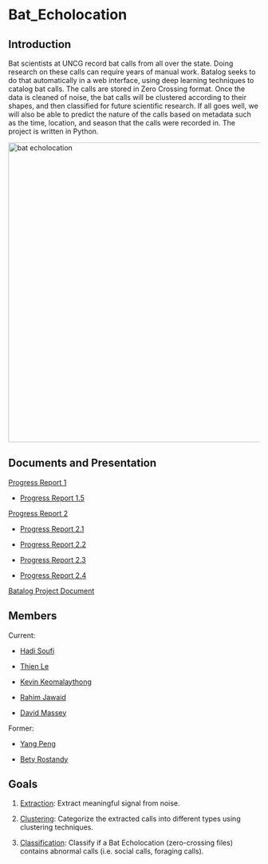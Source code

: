 # Bat_Echolocation

## Introduction
Bat scientists at UNCG record bat calls from all over the state. Doing research on these calls can require years of manual work. Batalog seeks to do that automatically in a web interface, using deep learning techniques to catalog bat calls. The calls are stored in Zero Crossing format. Once the data is cleaned of noise, the bat calls will be clustered according to their shapes, and then classified for future scientific research. If all goes well, we will also be able to predict the nature of the calls based on metadata such as the time, location, and season that the calls were recorded in. The project is written in Python.

<img width="600" alt="bat echolocation" src="https://www.batconservationireland.org/wp-content/uploads/2013/10/EcholocationII.jpg">

## Documents and Presentation

[Progress Report 1](https://github.com/InsertGitHubUsernameHere/Bat_Echolocation_2019/tree/master/doc/2019/Slides/presentation1.pdf)

* [Progress Report 1.5](https://github.com/InsertGitHubUsernameHere/Bat_Echolocation_2019/tree/master/doc/2019/Slides/presentation1.5.pdf)

[Progress Report 2](https://github.com/InsertGitHubUsernameHere/Bat_Echolocation_2019/tree/master/doc/2019/Slides/presentation2.pdf)

* [Progress Report 2.1](https://github.com/InsertGitHubUsernameHere/Bat_Echolocation_2019/tree/master/doc/2019/Slides/presentation2.1.pdf)

* [Progress Report 2.2](https://docs.google.com/presentation/d/1wq229-x5hRvf6A8AKn8MXCq1HauLx43L18w4EComRlw/edit#slide=id.g4f924e4f3e_2_110)

* [Progress Report 2.3](https://github.com/InsertGitHubUsernameHere/Bat_Echolocation_2019/tree/master/doc/2019/Slides/presentation2.3.pdf)

* [Progress Report 2.4](https://docs.google.com/presentation/d/1PnWJF2w1unStshIkm4f0KwYNk9qJu1a3GIUX_r6sfMY/edit?usp=sharing)

[Batalog Project Document](https://docs.google.com/document/d/1jJgxoAWclTfXR5WuWl7eNxvBmqgRZZZUhYIx0BMW1Hs/edit?usp=sharing)

## Members

Current:

* [Hadi Soufi](https://github.com/HadiSoufi)

* [Thien Le](https://github.com/InsertGitHubUsernameHere)

* [Kevin Keomalaythong](https://github.com/kkeomalaythong)

* [Rahim Jawaid](https://github.com/aRahimIqbal)

* [David Massey](https://github.com/dlmassey)

Former:

* [Yang Peng](https://github.com/yangp18)

* [Bety Rostandy](https://github.com/brostandy)

## Goals

1. [Extraction](https://plot.ly/~souhad/13/zc-noisy-zc-smoothed-zc-noiseless/):
Extract meaningful signal from noise.

2. [Clustering](https://github.com/UNCG-CSE/Bat_Echolocation/blob/master/src/clustering_yang.ipynb):
Categorize the extracted calls into different types using clustering techniques.

3. [Classification](https://github.com/UNCG-CSE/Bat_Echolocation/blob/master/src/clustering_yang.ipynb):
Classify if a Bat Echolocation (zero-crossing files) contains abnormal calls (i.e. social calls, foraging calls).
